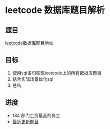 # leetcode 数据库题目解析

## 题目

 [leetcode数据库题目地址](https://leetcode-cn.com/problemset/database/ "点击进入")

## 目标

 1. 使用sql语句实现leetcode上的所有数据库题目
 2. 结合实际场景优化sql
 3. 总结

## 进度

- 184 部门工资最高的员工
- [最近更新题目](https://github.com/ropleData/leetcode/blob/master/Database/184%E9%83%A8%E9%97%A8%E5%B7%A5%E8%B5%84%E6%9C%80%E9%AB%98%E7%9A%84%E5%91%98%E5%B7%A5.txt  "点击进入")
